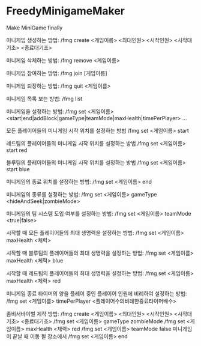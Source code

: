 # FreedyMinigameMaker
Make MiniGame finally


미니게임 생성하는 방법:
/fmg create <게임이름> <최대인원> <시작인원> <시작대기초> <종료대기초>

미니게임 삭제하는 방법:
/fmg remove <게임이름>

미니게임 참여하는 방법:
/fmg join [게임이름]

미니게임 퇴장하는 방법:
/fmg quit <게임이름>

미니게임 목록 보는 방법:
/fmg list

미니게임을 설정하는 방법:
/fmg set <게임이름> <start|end|addBlock|gameType|teamMode|maxHealth|timePerPlayer> ...

모든 플레이어들의 미니게임 시작 위치를 설정하는 방법
/fmg set <게임이름> start

레드팀의 플레이어들의 미니게임 시작 위치를 설정하는 방법
/fmg set <게임이름> start red

블루팀의 플레이어들의 미니게임 시작 위치를 설정하는 방법
/fmg set <게임이름> start blue

미니게임의 종료 위치를 설정하는 방법:
/fmg set <게임이름> end

미니게임의 종류를 설정하는 방법:
/fmg set <게임이름> gameType <hideAndSeek|zombieMode>

미니게임의 팀 시스템 도입 여부를 설정하는 방법:
/fmg set <게임이름> teamMode <true|false>

시작할 때 모든 플레이어들의 최대 생명력을 설정하는 방법:
/fmg set <게임이름>  maxHealth <체력>

시작할 때 블루팀의 플레이어들의 최대 생명력을 설정하는 방법:
/fmg set <게임이름> maxHealth <체력> blue

시작할 때 레드팀의 플레이어들의 최대 생명력을 설정하는 방법:
/fmg set <게임이름> maxHealth <체력> red

미니게임 종료 타이머의 양을 플레이 중인 플레이어 인원에 비례하여 설정하는 방법:
/fmg set <게임이름> timePerPlayer <플레이어수의비례한죵료타이머배수>


좀비서바이벌  제작 방법:
/fmg create <게임이름> <최대인원> <시작인원> <시작대기초> <종료대기초>
/fmg set <게임이름> gameType zombieMode
/fmg set <게임이름> maxHealth <체력> red
/fmg set <게임이름> teamMode false
미니게임이 끝날 때 이동 될 장소에서 /fmg set <게임이름> end
